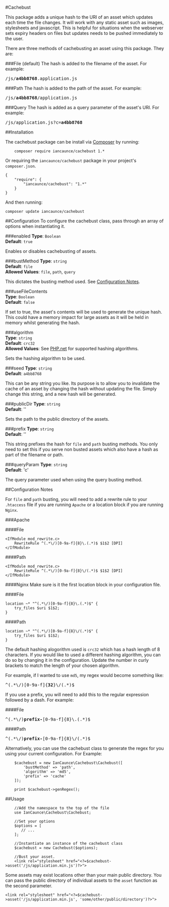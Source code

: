 #Cachebust

This package adds a unique hash to the URI of an asset which updates each time the file changes. It will work with any static asset such as images, stylesheets and javascript. This is helpful for situations when the webserver sets expiry headers on files but updates needs to be pushed immediately to the user.

There are three methods of cachebusting an asset using this package. They are:

###File (default)
The hash is added to the filename of the asset. For example:
<pre>/js/<b>a4bb8768</b>.application.js</pre>

###Path
The hash is added to the path of the asset. For example:
<pre>/js/<b>a4bb8768</b>/application.js</pre>

###Query
The hash is added as a query parameter of the asset's URI. For example: 
<pre>/js/application.js?c=<b>a4bb8768</b></pre>

##Installation

The cachebust package can be install via [Composer](https://getcomposer.org/) by running:

```
    composer require iancaunce/cachebust 1.*
```

Or requiring the `iancaunce/cachebust` package in your project's `composer.json`.

```
{
    "require": {
        "iancaunce/cachebust": "1.*"
    }
}
```

And then running:

```
composer update iancaunce/cachebust
```

##Configuration
To configure the cachebust class, pass through an array of options when instantiating it.

###enabled
**Type**: `Boolean`  
**Default**: `true`  

Enables or disables cachebusting of assets.

###bustMethod
**Type**: `string`  
**Default**: `file`  
**Allowed Values**: `file`, `path`, `query`  

This dictates the busting method used. See [Configuration Notes](#configuration-notes).

###useFileContents  
**Type**: `Boolean`  
**Default**: `false`  

If set to true, the asset's contents will be used to generate the unique hash. This could have a memory impact for large assets as it will be held in memory whilst generating the hash.

###algorithm  
**Type**: `string`  
**Default**: `crc32`  
**Allowed Values**: See [PHP.net](http://php.net/manual/en/function.hash-algos.php) for supported hashing algorithms.  

Sets the hashing algorithm to be used.

###seed
**Type**: `string`  
**Default**: `a4bb8768`  

This can be any string you like. Its purpose is to allow you to invalidate the cache of an asset by changing the hash without updating the file. Simply change this string, and a new hash will be generated.

###publicDir
**Type**: `string`  
**Default**: ''  

Sets the path to the public directory of the assets.

###prefix
**Type**: `string`  
**Default**: ''  

This string prefixes the hash for `file` and `path` busting methods. You only need to set this if you serve non busted assets which also have a hash as part of the filename or path.

###queryParam
**Type**: `string`  
**Default**: 'c'  

The query parameter used when using the query busting method.

##Configuration Notes

For `file` and `path` busting, you will need to add a rewrite rule to your `.htaccess` file if you are running `Apache` or a location block if you are running `Nginx`.

###Apache

####File
```
<IfModule mod_rewrite.c>
    RewriteRule ^(.*\/)[0-9a-f]{8}\.(.*)$ $1$2 [DPI]
</IfModule>
```

####Path
```
<IfModule mod_rewrite.c>
    RewriteRule ^(.*\/)[0-9a-f]{8}\/(.*)$ $1$2 [DPI]
</IfModule>
```

####Nginx
Make sure is it the first location block in your configuration file.

####File
```
location ~* "^(.*\/)[0-9a-f]{8}\.(.*)$" {
    try_files $uri $1$2;
}
```

####Path
```
location ~* "^(.*\/)[0-9a-f]{8}\/(.*)$" {
    try_files $uri $1$2;
}
```

The default hashing alogorithm used is `crc32` which has a hash length of 8 characters. If you would like to used a different hashing algorithm, you can do so by changing it in the configuration. Update the number in curly brackets to match the length of your chosen algorithm.

For example, if I wanted to use `md5`, my regex would become something like:
<pre>
^(.*\/)[0-9a-f]{<b>32</b>}\/(.*)$
</pre>

If you use a prefix, you will need to add this to the regular expression followed by a dash. For example:

####File
<pre>
^(.*\/)<b>prefix-</b>[0-9a-f]{8}\.(.*)$
</pre>

####Path
<pre>
^(.*\/)<b>prefix-</b>[0-9a-f]{8}\/(.*)$
</pre>

Alternatively, you can use the cachebust class to generate the regex for you using your current configuration. For Example:

```
    $cachebust = new IanCaunce\Cachebust\Cachebust([
        'bustMethod' => 'path',
        'algorithm' => 'md5',
        'prefix' => 'cache'
    ]);

    print $cachebust->genRegex();
```

##Usage

```
    //Add the namespace to the top of the file
    use IanCaunce\Cachebust\Cachebust;
    
    //Set your options
    $options = [
       // ...
    ];
    
    //Instantiate an instance of the cachebust class
    $cachebust = new Cachebust($options);
    
    //Bust your asset.
    <link rel="stylesheet" href="<?=$cachebust->asset('/js/application.min.js')?>">

```

Some assets may exist locations other than your main public directory. You can pass the public directory of individual assets to the `asset` function as the second parameter.

```
<link rel="stylesheet" href="<?=$cachebust->asset('/js/application.min.js', 'some/other/public/directory')?>">
```